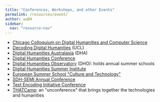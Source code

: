 ```yaml
---
title: "Conferences, Workshops, and other Events"
permalink: /resources/event/
author: aaDH
sidebar:
  nav: "resource-nav"
---
```


- [Chicago Colloquium on Digital Humanities and Computer Science](http://chicagocolloquium.org/)
- [Decoding Digital Humanities](http://www.ucl.ac.uk/dh/ddh) (UCL)
- [Digital Humanities Australasia](https://aa-dh.org/conferences/) (DHA)
- [Digital Humanities Conference](http://www.digitalhumanities.org/drupal2/node/3)
- [Digital Humanities Observatory](http://dho.ie/events) (DHO): holds annual summer schools
- [Digital Humanities Summer Institute](http://dhsi.org/)
- [European Summer School "Culture and Technology"](http://www.culingtec.uni-leipzig.de/ESU/)
- [SDH-SEMI Annual Conference](http://www.sdh-semi.org/)
- [Text Encoding Initiative Conference](http://www.tei-c.org/Membership/Meetings/)
- [THATCamp](http://thatcamp.org/): an "unconference" that brings together the technologies and humanities
